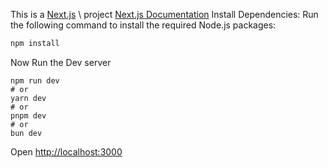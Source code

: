 This is a [Next.js](https://nextjs.org) \ project
[Next.js Documentation](https://nextjs.org/docs)
Install Dependencies: Run the following command to install the required Node.js packages:
```bash
npm install
```
Now Run the Dev server 


```
npm run dev
# or
yarn dev
# or
pnpm dev
# or
bun dev
```

Open [http://localhost:3000](http://localhost:3000)
